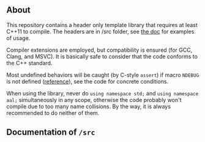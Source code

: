 ## About

This repository contains a header only template library that requires at least C++11 to compile. The headers are in /src folder, see [the doc](#documentation-of-src) for examples of usage.

Compiler extensions are employed, but compatibility is ensured (for GCC, Clang, and MSVC). It is basically safe to consider that the code conforms to the C++ standard.

Most undefined behaviors will be caught (by C-style `assert`) if macro `NDEBUG` is not defined ([reference](https://en.cppreference.com/w/cpp/error/assert.html)), see the code for concrete conditions.

When using the library, never do `using namespace std;` and `using namespace aal;` simultaneously in any scope, otherwise the code probably won't compile due to too many name collisions. By the way, it is always recommended to do neither of them.

## Documentation of `/src`

